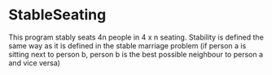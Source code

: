 # StableSeating
This program stably seats 4n people in 4 x n seating. Stability is defined the same way as it is defined in the stable marriage problem (if person a is sitting next to person b, person b is the best possible neighbour to person a and vice versa)
